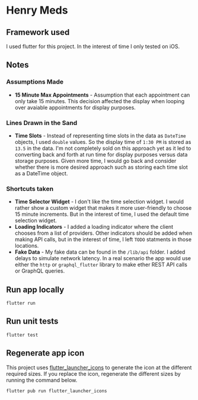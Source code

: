 # Henry Meds

## Framework used

I used flutter for this project. In the interest of time I only tested on iOS.

## Notes

### Assumptions Made

- **15 Minute Max Appointments** - Assumption that each appointment can only take 15 minutes. This decision affected the display when looping over avaiable appointments for display purposes.

### Lines Drawn in the Sand
- **Time Slots** - Instead of representing time slots in the data as `DateTime` objects, I used `double` values. So the display time of `1:30 PM` is stored as `13.5` in the data. I'm not completely sold on this approach yet as it led to converting back and forth at run time for display purposes versus data storage purposes. Given more time, I would go back and consider whether there is more desired approach such as storing each time slot as a DateTime object.

### Shortcuts taken

- **Time Selector Widget** - I don't like the time selection widget. I would rather show a custom widget that makes it more user-friendly to choose 15 minute increments. But in the interest of time, I used the default time selection widget.
- **Loading Indicators** - I added a loading indicator where the client chooses from a list of providers. Other indicators should be added when making API calls, but in the interest of time, I left `TODO` statments in those locations.
- **Fake Data** - My fake data can be found in the `/lib/api` folder. I added delays to simulate network latency. In a real scenario the app would use either the `http` or `graphql_flutter` library to make ether REST API calls or GraphQL queries.


## Run app locally

```
flutter run
```

## Run unit tests

```
flutter test
```

## Regenerate app icon

This project uses [flutter_launcher_icons](https://pub.dev/packages/flutter_launcher_icons) to generate the icon at the different required sizes.
If you replace the icon, regenerate the different sizes by running the command below.

```
flutter pub run flutter_launcher_icons
```